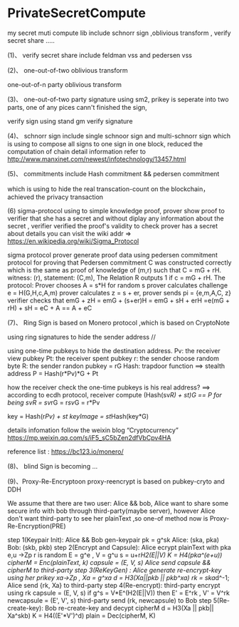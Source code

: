 # PrivateSecretCompute
my secret muti compute lib include  schnorr sign ,oblivious transform , verify secret share .....


(1)、
verify secret share include feldman vss and pedersen vss

(2)、
one-out-of-two oblivious transform 

one-out-of-n party oblivious transform

(3)、
one-out-of-two party signature using sm2, prikey is seperate into two parts, one of any pices cann't finished the sign,

verify sign using stand gm verify signature

(4)、
schnorr sign include single schnoor sign and multi-schnorr sign
which is using to compose all signs to one sign in one block, reduced the computation of chain
detail information refer to http://www.manxinet.com/newest/infotechnology/13457.html

(5)、
commitments include Hash commitment && pedersen commitment

which is using to hide the real transcation-count on the blockchain， achieved the privacy transaction

(6)
sigma-protocol using to simple knowledge proof, prover show proof to verifier that she has a secret and without 
diplay any information about the secret , verifier verified the proof's validity to check prover has a secret
about details you can visit the wiki addr => https://en.wikipedia.org/wiki/Sigma_Protocol 

sigma protocol  prover generate proof data using pedersen commitment 
protocol for proving that Pedersen commitment C was constructed correctly which is the same as
proof of knowledge of (m,r) such that C = mG + rH. 
witness: (r), statement: (C,m), The Relation R outputs 1 if c = mG + rH. The protocol:
Prover chooses A = s*H for random s
prover calculates challenge e = H(G,H,c,A,m)
prover calculates z  = s + er,
prover sends pi = {e,m,A,C, z}
verifier checks that emG + zH  = emG + (s+er)H = emG + sH + erH =e(mG + rH) + sH = eC + A == A + eC


(7)、
Ring Sign is based on Monero protocol ,which is based on CryptoNote

using ring signatures to hide the sender address  //

using one-time pubkeys to hide the destination address. 
Pv: the receiver view pubkey
Pt: the receiver spent pubkey
r: the sender choose random byte
R: the sender randon pubkey = rG
Hash: trapdoor function
==> stealth address P = Hash(r*Pv)*G + Pt

how the receiver check the one-time pubkeys is his real address?
==> according to ecdh protocol, receiver compute (Hash(sv*R) + st)*G == P for being sv*R = sv*rG = r*sv*G = r*Pv

key = Hash(r*Pv) + st   keyImage = st*Hash(key*G)

details infomation follow the weixin blog “Cryptocurrency”  https://mp.weixin.qq.com/s/iF5_sC5bZen2dfVbCpv4HA

reference list : https://bc123.io/monero/


(8)、
blind Sign is becoming ...

(9)、Proxy-Re-Encryptoon
proxy-reencrypt is based on pubkey-cryto and DDH

We assume that there are two user: Alice && bob, Alice want to share some secure info with bob through third-party(maybe server), however Alice don't want third-party to see her plainText ,so one-of method now is Proxy-Re-Encryption(PRE)

step 1(Keypair Init): Alice && Bob gen-keypair
               pk = g^sk
              Alice: (ska, pka)  
              Bob: (skb, pkb)
step 2(Encrypt and Capsule): Alice ecrypt plainText with pka
              e,u ->Zp  r is random
              E = g^e , V = g^u
              s = u+r*H2(E||V)
              K = H4(pka^(e+u))
              cipherM = Enc(plainText, k)
              capsule = (E, V, s)
          Alice send capsule && cipherM to third-party
step 3(ReKeyGen) : Alice generate re-encrypt-key using her prikey
              xa->Zp , Xa = g^xa
              d = H3(Xa||pkb || pkb^xa)
              rk = ska*d^-1;
          Alice send {rk, Xa} to third-party
step 4(Re-encrypt): third-party encrypt using rk
              capsule = (E, V, s)
              if g^s = V*E^(H2(E||V)) then
                    E' = E^rk , V' = V^rk
                newcapsule = (E', V', s)
           third-party send (rk, newcapsule) to Bob
step 5(Re-create-key): Bob re-create-key and decypt cipherM
              d = H3(Xa || pkb|| Xa^skb)
              K = H4((E'*V')^d)
              plain = Dec(cipherM, K)





